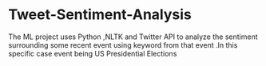 # Tweet-Sentiment-Analysis
The ML project uses Python ,NLTK and Twitter API to analyze the sentiment surrounding some recent event using keyword from that event .In this specific case event being US Presidential Elections
